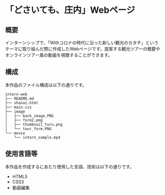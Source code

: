 「どさいても、庄内」Webページ
===============
## 概要
インターンシップで、「Withコロナの時代に沿った新しい観光のカタチ」というテーマに取り組んだ際に作成したWebページです。提案する観光ツアーの概要やオンラインツアー風の動画を視聴することができます。

## 構成
本作品のファイル構成は以下の通りです。
```
intern-web
├── README.md
├── shonai.html
├── main.css
├── image
│   ├── back_image.PNG
│   ├── form2.pmg
│   ├── thumbnail_turu.png
│   └── tour_form.PNG
└── movie
    └── intern_sample.mp4
```

## 使用言語等
本作品を作成するにあたり使用した言語、技術は以下の通りです。
* HTML5
* CSS3
* 動画編集
